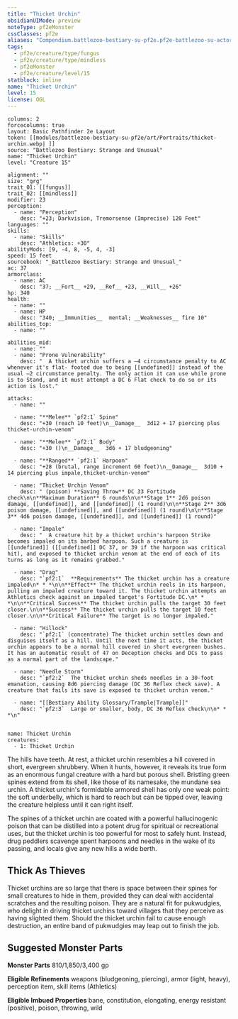 ```yaml
---
title: "Thicket Urchin"
obsidianUIMode: preview
noteType: pf2eMonster
cssClasses: pf2e
aliases: "Compendium.battlezoo-bestiary-su-pf2e.pf2e-battlezoo-su-actors.Actor.CSbc5PPRL34wdNm3" 
tags:
  - pf2e/creature/type/fungus
  - pf2e/creature/type/mindless
  - pf2eMonster
  - pf2e/creature/level/15
statblock: inline
name: "Thicket Urchin"
level: 15
license: OGL
---
```


```statblock
columns: 2
forcecolumns: true
layout: Basic Pathfinder 2e Layout
token: [[modules/battlezoo-bestiary-su-pf2e/art/Portraits/thicket-urchin.webp| ]]
source: "Battlezoo Bestiary: Strange and Unusual"
name: "Thicket Urchin"
level: "Creature 15"

alignment: ""
size: "grg"
trait_01: [[fungus]]
trait_02: [[mindless]]
modifier: 23
perception:
  - name: "Perception"
    desc: "+23; Darkvision, Tremorsense (Imprecise) 120 Feet"
languages: ""
skills:
  - name: "Skills"
    desc: "Athletics: +30"
abilityMods: [9, -4, 8, -5, 4, -3]
speed: 15 feet
sourcebook: "_Battlezoo Bestiary: Strange and Unusual_"
ac: 37
armorclass:
  - name: AC
    desc: "37; __Fort__ +29, __Ref__ +23, __Will__ +26"
hp: 340
health:
  - name: ""
  - name: HP
    desc: "340; __Immunities__  mental; __Weaknesses__ fire 10"
abilities_top:
  - name: ""

abilities_mid:
  - name: ""
  - name: "Prone Vulnerability"
    desc: "  A thicket urchin suffers a –4 circumstance penalty to AC whenever it's flat- footed due to being [[undefined]] instead of the usual –2 circumstance penalty. The only action it can use while prone is to Stand, and it must attempt a DC 6 Flat check to do so or its action is lost."

attacks:
  - name: ""

  - name: "**Melee** `pf2:1` Spine"
    desc: "+30 (reach 10 feet)\n__Damage__  3d12 + 17 piercing plus thicket-urchin-venom"

  - name: "**Melee** `pf2:1` Body"
    desc: "+30 ()\n__Damage__  3d6 + 17 bludgeoning"

  - name: "**Ranged** `pf2:1` Harpoon"
    desc: "+28 (brutal, range increment 60 feet)\n__Damage__  3d10 + 14 piercing plus impale,thicket-urchin-venom"

  - name: "Thicket Urchin Venom"
    desc: " (poison) **Saving Throw** DC 33 Fortitude check\n\n**Maximum Duration** 6 rounds\n\n**Stage 1** 2d6 poison damage, [[undefined]], and [[undefined]] (1 round)\n\n**Stage 2** 3d6 poison damage, [[undefined]], and [[undefined]] (1 round)\n\n**Stage 3** 4d6 poison damage, [[undefined]], and [[undefined]] (1 round)"

  - name: "Impale"
    desc: "  A creature hit by a thicket urchin's harpoon Strike becomes impaled on its barbed harpoon. Such a creature is [[undefined]] ([[undefined]] DC 37, or 39 if the harpoon was critical hit), and exposed to thicket urchin venom at the end of each of its turns as long as it remains grabbed."

  - name: "Drag"
    desc: "`pf2:1`  **Requirements** The thicket urchin has a creature impaled\n* * *\n\n**Effect** The thicket urchin reels in its harpoon, pulling an impaled creature toward it. The thicket urchin attempts an Athletics check against an impaled target's Fortitude DC.\n* * *\n\n**Critical Success** The thicket urchin pulls the target 30 feet closer.\n\n**Success** The thicket urchin pulls the target 10 feet closer.\n\n**Critical Failure** The target is no longer impaled."

  - name: "Hillock"
    desc: "`pf2:1` (concentrate) The thicket urchin settles down and disguises itself as a hill. Until the next time it acts, the thicket urchin appears to be a normal hill covered in short evergreen bushes. It has an automatic result of 47 on Deception checks and DCs to pass as a normal part of the landscape."

  - name: "Needle Storm"
    desc: "`pf2:2`  The thicket urchin sheds needles in a 30-foot emanation, causing 8d6 piercing damage (DC 36 Reflex check save). A creature that fails its save is exposed to thicket urchin venom."

  - name: "[[Bestiary Ability Glossary/Trample|Trample]]"
    desc: "`pf2:3`  Large or smaller, body, DC 36 Reflex check\n\n* * *\n"
 
```

```encounter-table
name: Thicket Urchin
creatures:
  - 1: Thicket Urchin
```



The hills have teeth. At rest, a thicket urchin resembles a hill covered in short, evergreen shrubbery. When it hunts, however, it reveals its true form as an enormous fungal creature with a hard but porous shell. Bristling green spines extend from its shell, like those of its namesake, the mundane sea urchin. A thicket urchin's formidable armored shell has only one weak point: the soft underbelly, which is hard to reach but can be tipped over, leaving the creature helpless until it can right itself.

The spines of a thicket urchin are coated with a powerful hallucinogenic poison that can be distilled into a potent drug for spiritual or recreational uses, but the thicket urchin is too powerful for most to safely hunt. Instead, drug peddlers scavenge spent harpoons and needles in the wake of its passing, and locals give any new hills a wide berth.

## Thick As Thieves

Thicket urchins are so large that there is space between their spines for small creatures to hide in them, provided they can deal with accidental scratches and the resulting poison. They are a natural fit for pukwudgies, who delight in driving thicket urchins toward villages that they perceive as having slighted them. Should the thicket urchin fail to cause enough destruction, an entire band of pukwudgies may leap out to finish the job.

## Suggested Monster Parts

**Monster Parts** 810/1,850/3,400 gp

**Eligible Refinements** weapons (bludgeoning, piercing), armor (light, heavy), perception item, skill items (Athletics)

**Eligible Imbued Properties** bane, constitution, elongating, energy resistant (positive), poison, throwing, wild
